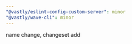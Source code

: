 ```yaml
---
"@vastly/eslint-config-custom-server": minor
"@vastly/wave-cli": minor
---
```


name change, changeset add
